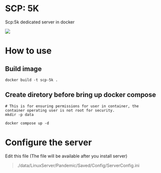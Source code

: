 # SCP: 5K
Scp:5k dedicated server in docker

![](https://shared.akamai.steamstatic.com/store_item_assets/steam/apps/872670/header.jpg?t=1741676893)

# How to use

## Build image

```
docker build -t scp-5k .
```

## Create diretory before bring up docker compose

```shell
# This is for ensuring permissions for user in container, the container operating user is not root for security.
mkdir -p data

docker compose up -d
```

# Configure the server

Edit this file (The file will be available after you install server)

> ./data/LinuxServer/Pandemic/Saved/Config/ServerConfig.ini
